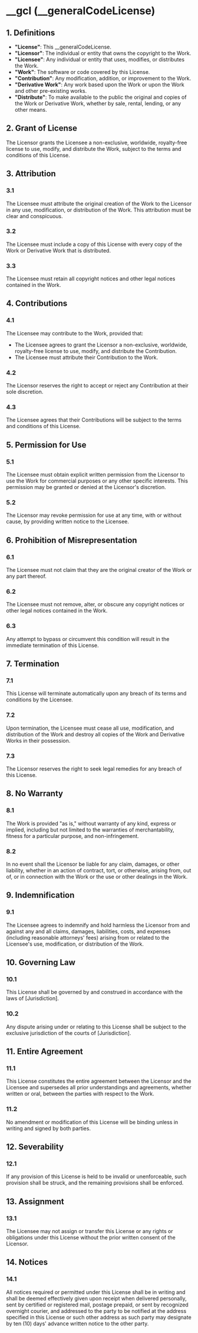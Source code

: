 # __gcl (__generalCodeLicense)

## 1. Definitions

- **"License"**: This __generalCodeLicense.
- **"Licensor"**: The individual or entity that owns the copyright to the Work.
- **"Licensee"**: Any individual or entity that uses, modifies, or distributes the Work.
- **"Work"**: The software or code covered by this License.
- **"Contribution"**: Any modification, addition, or improvement to the Work.
- **"Derivative Work"**: Any work based upon the Work or upon the Work and other pre-existing works.
- **"Distribute"**: To make available to the public the original and copies of the Work or Derivative Work, whether by sale, rental, lending, or any other means.

## 2. Grant of License
The Licensor grants the Licensee a non-exclusive, worldwide, royalty-free license to use, modify, and distribute the Work, subject to the terms and conditions of this License.

## 3. Attribution
### 3.1
The Licensee must attribute the original creation of the Work to the Licensor in any use, modification, or distribution of the Work. This attribution must be clear and conspicuous.

### 3.2
The Licensee must include a copy of this License with every copy of the Work or Derivative Work that is distributed.

### 3.3
The Licensee must retain all copyright notices and other legal notices contained in the Work.

## 4. Contributions
### 4.1
The Licensee may contribute to the Work, provided that:
- The Licensee agrees to grant the Licensor a non-exclusive, worldwide, royalty-free license to use, modify, and distribute the Contribution.
- The Licensee must attribute their Contribution to the Work.

### 4.2
The Licensor reserves the right to accept or reject any Contribution at their sole discretion.

### 4.3
The Licensee agrees that their Contributions will be subject to the terms and conditions of this License.

## 5. Permission for Use
### 5.1
The Licensee must obtain explicit written permission from the Licensor to use the Work for commercial purposes or any other specific interests. This permission may be granted or denied at the Licensor's discretion.

### 5.2
The Licensor may revoke permission for use at any time, with or without cause, by providing written notice to the Licensee.

## 6. Prohibition of Misrepresentation
### 6.1
The Licensee must not claim that they are the original creator of the Work or any part thereof.

### 6.2
The Licensee must not remove, alter, or obscure any copyright notices or other legal notices contained in the Work.

### 6.3
Any attempt to bypass or circumvent this condition will result in the immediate termination of this License.

## 7. Termination
### 7.1
This License will terminate automatically upon any breach of its terms and conditions by the Licensee.

### 7.2
Upon termination, the Licensee must cease all use, modification, and distribution of the Work and destroy all copies of the Work and Derivative Works in their possession.

### 7.3
The Licensor reserves the right to seek legal remedies for any breach of this License.

## 8. No Warranty
### 8.1
The Work is provided "as is," without warranty of any kind, express or implied, including but not limited to the warranties of merchantability, fitness for a particular purpose, and non-infringement.

### 8.2
In no event shall the Licensor be liable for any claim, damages, or other liability, whether in an action of contract, tort, or otherwise, arising from, out of, or in connection with the Work or the use or other dealings in the Work.

## 9. Indemnification
### 9.1
The Licensee agrees to indemnify and hold harmless the Licensor from and against any and all claims, damages, liabilities, costs, and expenses (including reasonable attorneys' fees) arising from or related to the Licensee's use, modification, or distribution of the Work.

## 10. Governing Law
### 10.1
This License shall be governed by and construed in accordance with the laws of [Jurisdiction].

### 10.2
Any dispute arising under or relating to this License shall be subject to the exclusive jurisdiction of the courts of [Jurisdiction].

## 11. Entire Agreement
### 11.1
This License constitutes the entire agreement between the Licensor and the Licensee and supersedes all prior understandings and agreements, whether written or oral, between the parties with respect to the Work.

### 11.2
No amendment or modification of this License will be binding unless in writing and signed by both parties.

## 12. Severability
### 12.1
If any provision of this License is held to be invalid or unenforceable, such provision shall be struck, and the remaining provisions shall be enforced.

## 13. Assignment
### 13.1
The Licensee may not assign or transfer this License or any rights or obligations under this License without the prior written consent of the Licensor.

## 14. Notices
### 14.1
All notices required or permitted under this License shall be in writing and shall be deemed effectively given upon receipt when delivered personally, sent by certified or registered mail, postage prepaid, or sent by recognized overnight courier, and addressed to the party to be notified at the address specified in this License or such other address as such party may designate by ten (10) days' advance written notice to the other party.
